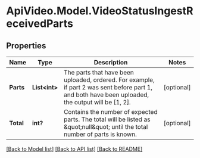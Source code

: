 # ApiVideo.Model.VideoStatusIngestReceivedParts

## Properties

Name | Type | Description | Notes
------------ | ------------- | ------------- | -------------
**Parts** | **List&lt;int&gt;** | The parts that have been uploaded, ordered. For example, if part 2 was sent before part 1, and both have been uploaded, the output will be [1, 2]. | [optional] 
**Total** | **int?** | Contains the number of expected parts. The total will be listed as \&quot;null\&quot; until the total number of parts is known. | [optional] 

[[Back to Model list]](../README.md#documentation-for-models) [[Back to API list]](../README.md#documentation-for-api-endpoints) [[Back to README]](../README.md)

